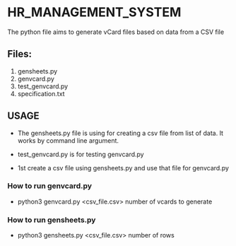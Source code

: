 # HR_MANAGEMENT_SYSTEM

The python file aims to generate vCard files based on data from a CSV file

## Files:

1. gensheets.py
2. genvcard.py
3. test_genvcard.py
4. specification.txt

## USAGE

* The gensheets.py file is using for creating a csv file from list of data.
It works by command line argument.

* test_genvcard.py is for testing genvcard.py

* 1st create a csv file using gensheets.py and use that file for genvcard.py

### How to run genvcard.py

* python3 genvcard.py <csv_file.csv> number of vcards to generate

### How to run gensheets.py

* python3 gensheets.py <csv_file.csv> number of rows




